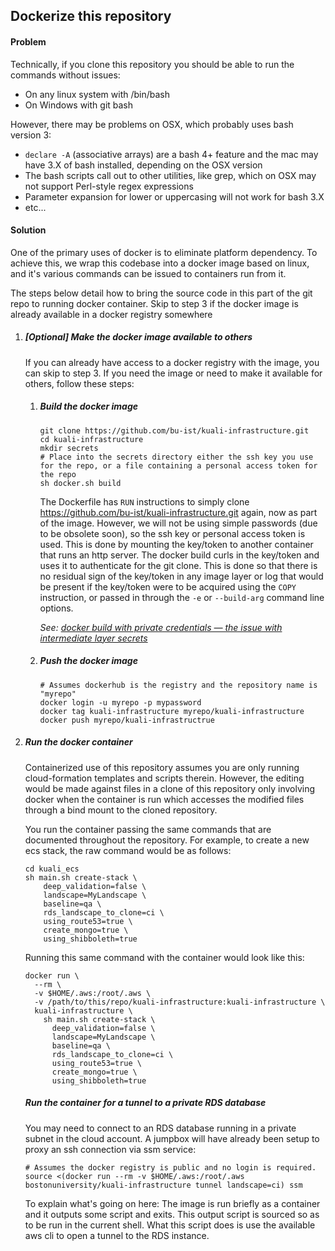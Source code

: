 ## Dockerize this repository

#### Problem

Technically, if you clone this repository you should be able to run the commands without issues:

- On any linux system with /bin/bash
- On Windows with git bash

However, there may be problems on OSX, which probably uses bash version 3:

- `declare -A` (associative arrays) are a bash 4+ feature and the mac may have 3.X of bash installed, depending on the OSX version
- The bash scripts call out to other utilities, like grep, which on OSX may not support Perl-style regex expressions
- Parameter expansion for lower or uppercasing will not work for bash 3.X
- etc...

#### Solution

One of the primary uses of docker is to eliminate platform dependency.
To achieve this, we wrap this codebase into a docker image based on linux, and it's various commands can be issued to containers run from it.

The steps below detail how to bring the source code in this part of the git repo to running docker container.
Skip to step 3 if the docker image is already available in a docker registry somewhere

1. ##### [Optional] Make the docker image available to others

   If you can already have access to a docker registry with the image, you can skip to step 3.
   If you need the image or need to make it available for others, follow these steps:

   1. ##### Build the docker image

      ```
      git clone https://github.com/bu-ist/kuali-infrastructure.git
      cd kuali-infrastructure
      mkdir secrets
      # Place into the secrets directory either the ssh key you use for the repo, or a file containing a personal access token for the repo
      sh docker.sh build
      ```

      The Dockerfile has `RUN` instructions to simply clone https://github.com/bu-ist/kuali-infrastructure.git again, now as part of the image.
      However, we will not be using simple passwords (due to be obsolete soon), so the ssh key or personal access token is used.
      This is done by mounting the key/token to another container that runs an http server. The docker build curls in the key/token and uses it to authenticate for the git clone. This is done so that there is no residual sign of the key/token in any image layer or log that would be present if the key/token were to be acquired using the `COPY` instruction, or passed in through the `-e` or `--build-arg` command line options.

      *See: [docker build with private credentials — the issue with intermediate layer secrets](https://medium.com/@activenode/docker-build-with-private-credentials-the-issue-with-intermediate-layer-secrets-7cdb370c726a)*

   2. ##### Push the docker image

      ```
      # Assumes dockerhub is the registry and the repository name is "myrepo"
      docker login -u myrepo -p mypassword
      docker tag kuali-infrastructure myrepo/kuali-infrastructure
      docker push myrepo/kuali-infrastructrue
      ```

2. ##### Run the docker container

   Containerized use of this repository assumes you are only running cloud-formation templates and scripts therein.
   However, the editing would be made against files in a clone of this repository only involving docker when the container is run which accesses the modified files through a bind mount to the cloned repository. 

   You run the container passing the same commands that are documented throughout the repository.
   For example, to create a new ecs stack, the raw command would be as follows:

   ```
   cd kuali_ecs
   sh main.sh create-stack \
       deep_validation=false \
       landscape=MyLandscape \
       baseline=qa \
       rds_landscape_to_clone=ci \
       using_route53=true \
       create_mongo=true \
       using_shibboleth=true
   ```

    Running this same command with the container would look like this:

   ```
   docker run \
     --rm \
     -v $HOME/.aws:/root/.aws \
     -v /path/to/this/repo/kuali-infrastructure:kuali-infrastructure \
     kuali-infrastructure \
       sh main.sh create-stack \
         deep_validation=false \
         landscape=MyLandscape \
         baseline=qa \
         rds_landscape_to_clone=ci \
         using_route53=true \
         create_mongo=true \
         using_shibboleth=true
   ```

   ##### Run the container for a tunnel to a private RDS database

   You may need to connect to an RDS database running in a private subnet in the cloud account.
   A jumpbox will have already been setup to proxy an ssh connection via ssm service: 

   ```
   # Assumes the docker registry is public and no login is required.
   source <(docker run --rm -v $HOME/.aws:/root/.aws bostonuniversity/kuali-infrastructure tunnel landscape=ci) ssm
   ```

   To explain what's going on here:
   The image is run briefly as a container and it outputs some script and exits.
   This output script is sourced so as to be run in the current shell.
   What this script does is use the available aws cli to open a tunnel to the RDS instance.

   
